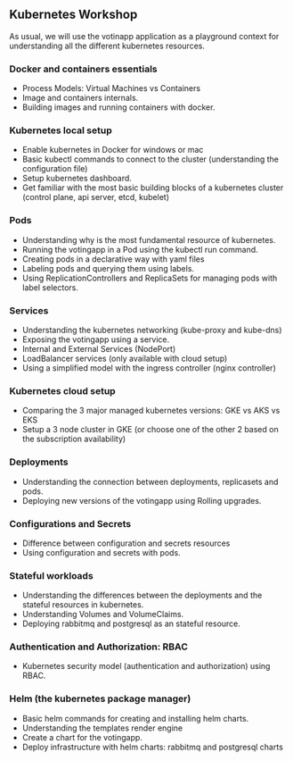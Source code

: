 ## Kubernetes Workshop 

As usual, we will use the votinapp application as a playground context for understanding all the different kubernetes resources.

### Docker and containers essentials 
*   Process Models: Virtual Machines vs Containers
*   Image and containers internals.
*   Building images and running containers with docker.

### Kubernetes local setup
*   Enable kubernetes in Docker for windows or mac
*   Basic kubectl commands to connect to the cluster (understanding the configuration file) 
*   Setup kubernetes dashboard.
*   Get familiar with the most basic building blocks of a kubernetes cluster (control plane, api server, etcd, kubelet)

### Pods 
*   Understanding why is the most fundamental resource of kubernetes.
*   Running the votingapp in a Pod using the kubectl run command.
*   Creating pods in a declarative way with yaml files
*   Labeling pods and querying them using labels.
*   Using ReplicationControllers and ReplicaSets for managing pods with label selectors.

### Services
*   Understanding the kubernetes networking (kube-proxy and kube-dns)
*   Exposing the votingapp using a service.
*   Internal and External Services (NodePort)
*   LoadBalancer services (only available with cloud setup)
*   Using a simplified model with the ingress controller (nginx controller)

### Kubernetes cloud setup
*   Comparing the 3 major managed kubernetes versions: GKE vs AKS vs EKS 
*   Setup a 3 node cluster in GKE (or choose one of the other 2 based on the subscription availability)

### Deployments
*   Understanding the connection between deployments, replicasets and pods.
*   Deploying new versions of the votingapp using Rolling upgrades.

### Configurations and Secrets
*   Difference between configuration and secrets resources
*   Using configuration and secrets with pods.

### Stateful workloads
*   Understanding the differences between the deployments and the stateful resources in kubernetes.
*   Understanding Volumes and VolumeClaims.
*   Deploying rabbitmq and postgresql as an stateful resource.

### Authentication and Authorization: RBAC
*   Kubernetes security model (authentication and authorization) using RBAC. 

### Helm (the kubernetes package manager)
*   Basic helm commands for creating and installing helm charts.
*   Understanding the templates render engine
*   Create a chart for the votingapp.
*   Deploy infrastructure with helm charts: rabbitmq and postgresql charts
